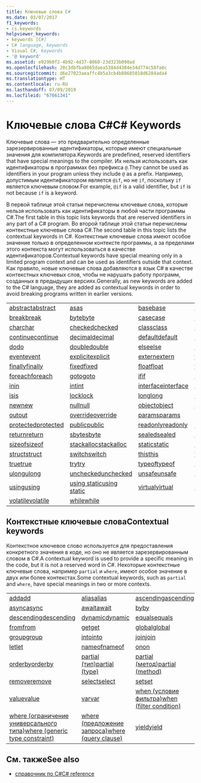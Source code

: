 ```yaml
---
title: Ключевые слова C#
ms.date: 03/07/2017
f1_keywords:
- cs.keywords
helpviewer_keywords:
- keywords [C#]
- C# language, keywords
- Visual C#, keywords
- '@ keyword'
ms.assetid: e929b0f2-4b92-4d37-8060-23d323b098ad
ms.openlocfilehash: 20c3dbfba9865daea5384d4304e34d774c58fa0c
ms.sourcegitcommit: d6e27023aeaffc4b5a3cb4b88685018d6284ada4
ms.translationtype: HT
ms.contentlocale: ru-RU
ms.lasthandoff: 07/09/2019
ms.locfileid: "67661341"
---
```

# <a name="c-keywords"></a><span data-ttu-id="230d8-102">Ключевые слова C#</span><span class="sxs-lookup"><span data-stu-id="230d8-102">C# Keywords</span></span>

<span data-ttu-id="230d8-103">Ключевые слова — это предварительно определенные зарезервированные идентификаторы, которые имеют специальные значения для компилятора.</span><span class="sxs-lookup"><span data-stu-id="230d8-103">Keywords are predefined, reserved identifiers that have special meanings to the compiler.</span></span> <span data-ttu-id="230d8-104">Их нельзя использовать как идентификаторы в программах без префикса `@`.</span><span class="sxs-lookup"><span data-stu-id="230d8-104">They cannot be used as identifiers in your program unless they include `@` as a prefix.</span></span> <span data-ttu-id="230d8-105">Например, допустимым идентификатором является `@if`, но не `if`, поскольку `if` является ключевым словом.</span><span class="sxs-lookup"><span data-stu-id="230d8-105">For example, `@if` is a valid identifier, but `if` is not because `if` is a keyword.</span></span>  
  
 <span data-ttu-id="230d8-106">В первой таблице этой статьи перечислены ключевые слова, которые нельзя использовать как идентификаторы в любой части программы C#.</span><span class="sxs-lookup"><span data-stu-id="230d8-106">The first table in this topic lists keywords that are reserved identifiers in any part of a C# program.</span></span> <span data-ttu-id="230d8-107">Во второй таблице этой статьи перечислены контекстные ключевые слова C#.</span><span class="sxs-lookup"><span data-stu-id="230d8-107">The second table in this topic lists the contextual keywords in C#.</span></span> <span data-ttu-id="230d8-108">Контекстные ключевые слова имеют особое значение только в определенном контексте программы, а за пределами этого контекста могут использоваться в качестве идентификаторов.</span><span class="sxs-lookup"><span data-stu-id="230d8-108">Contextual keywords have special meaning only in a limited program context and can be used as identifiers outside that context.</span></span> <span data-ttu-id="230d8-109">Как правило, новые ключевые слова добавляются в язык C# в качестве контекстных ключевых слов, чтобы не нарушать работу программ, созданных в предыдущих версиях.</span><span class="sxs-lookup"><span data-stu-id="230d8-109">Generally, as new keywords are added to the C# language, they are added as contextual keywords in order to avoid breaking programs written in earlier versions.</span></span>  
  
|||||  
|---|---|---|---|  
|[<span data-ttu-id="230d8-110">abstract</span><span class="sxs-lookup"><span data-stu-id="230d8-110">abstract</span></span>](abstract.md)|[<span data-ttu-id="230d8-111">as</span><span class="sxs-lookup"><span data-stu-id="230d8-111">as</span></span>](../operators/type-testing-and-conversion-operators.md#as-operator)|[<span data-ttu-id="230d8-112">base</span><span class="sxs-lookup"><span data-stu-id="230d8-112">base</span></span>](base.md)|[<span data-ttu-id="230d8-113">bool</span><span class="sxs-lookup"><span data-stu-id="230d8-113">bool</span></span>](bool.md)|  
|[<span data-ttu-id="230d8-114">break</span><span class="sxs-lookup"><span data-stu-id="230d8-114">break</span></span>](break.md)|[<span data-ttu-id="230d8-115">byte</span><span class="sxs-lookup"><span data-stu-id="230d8-115">byte</span></span>](../builtin-types/integral-numeric-types.md)|[<span data-ttu-id="230d8-116">case</span><span class="sxs-lookup"><span data-stu-id="230d8-116">case</span></span>](switch.md)|[<span data-ttu-id="230d8-117">catch</span><span class="sxs-lookup"><span data-stu-id="230d8-117">catch</span></span>](try-catch.md)|  
|[<span data-ttu-id="230d8-118">char</span><span class="sxs-lookup"><span data-stu-id="230d8-118">char</span></span>](char.md)|[<span data-ttu-id="230d8-119">checked</span><span class="sxs-lookup"><span data-stu-id="230d8-119">checked</span></span>](checked.md)|[<span data-ttu-id="230d8-120">class</span><span class="sxs-lookup"><span data-stu-id="230d8-120">class</span></span>](class.md)|[<span data-ttu-id="230d8-121">const</span><span class="sxs-lookup"><span data-stu-id="230d8-121">const</span></span>](const.md)|  
|[<span data-ttu-id="230d8-122">continue</span><span class="sxs-lookup"><span data-stu-id="230d8-122">continue</span></span>](continue.md)|[<span data-ttu-id="230d8-123">decimal</span><span class="sxs-lookup"><span data-stu-id="230d8-123">decimal</span></span>](../builtin-types/floating-point-numeric-types.md)|[<span data-ttu-id="230d8-124">default</span><span class="sxs-lookup"><span data-stu-id="230d8-124">default</span></span>](default.md)|[<span data-ttu-id="230d8-125">delegate</span><span class="sxs-lookup"><span data-stu-id="230d8-125">delegate</span></span>](delegate.md)|  
|[<span data-ttu-id="230d8-126">do</span><span class="sxs-lookup"><span data-stu-id="230d8-126">do</span></span>](do.md)|[<span data-ttu-id="230d8-127">double</span><span class="sxs-lookup"><span data-stu-id="230d8-127">double</span></span>](../builtin-types/floating-point-numeric-types.md)|[<span data-ttu-id="230d8-128">else</span><span class="sxs-lookup"><span data-stu-id="230d8-128">else</span></span>](if-else.md)|[<span data-ttu-id="230d8-129">enum</span><span class="sxs-lookup"><span data-stu-id="230d8-129">enum</span></span>](enum.md)|  
|[<span data-ttu-id="230d8-130">event</span><span class="sxs-lookup"><span data-stu-id="230d8-130">event</span></span>](event.md)|[<span data-ttu-id="230d8-131">explicit</span><span class="sxs-lookup"><span data-stu-id="230d8-131">explicit</span></span>](explicit.md)|[<span data-ttu-id="230d8-132">extern</span><span class="sxs-lookup"><span data-stu-id="230d8-132">extern</span></span>](extern.md)|[<span data-ttu-id="230d8-133">false</span><span class="sxs-lookup"><span data-stu-id="230d8-133">false</span></span>](false-literal.md)|  
|[<span data-ttu-id="230d8-134">finally</span><span class="sxs-lookup"><span data-stu-id="230d8-134">finally</span></span>](try-finally.md)|[<span data-ttu-id="230d8-135">fixed</span><span class="sxs-lookup"><span data-stu-id="230d8-135">fixed</span></span>](fixed-statement.md)|[<span data-ttu-id="230d8-136">float</span><span class="sxs-lookup"><span data-stu-id="230d8-136">float</span></span>](../builtin-types/floating-point-numeric-types.md)|[<span data-ttu-id="230d8-137">for</span><span class="sxs-lookup"><span data-stu-id="230d8-137">for</span></span>](for.md)|  
|[<span data-ttu-id="230d8-138">foreach</span><span class="sxs-lookup"><span data-stu-id="230d8-138">foreach</span></span>](foreach-in.md)|[<span data-ttu-id="230d8-139">goto</span><span class="sxs-lookup"><span data-stu-id="230d8-139">goto</span></span>](goto.md)|[<span data-ttu-id="230d8-140">if</span><span class="sxs-lookup"><span data-stu-id="230d8-140">if</span></span>](if-else.md)|[<span data-ttu-id="230d8-141">implicit</span><span class="sxs-lookup"><span data-stu-id="230d8-141">implicit</span></span>](implicit.md)|  
|[<span data-ttu-id="230d8-142">in</span><span class="sxs-lookup"><span data-stu-id="230d8-142">in</span></span>](in.md)|[<span data-ttu-id="230d8-143">int</span><span class="sxs-lookup"><span data-stu-id="230d8-143">int</span></span>](../builtin-types/integral-numeric-types.md)|[<span data-ttu-id="230d8-144">interface</span><span class="sxs-lookup"><span data-stu-id="230d8-144">interface</span></span>](interface.md)|[<span data-ttu-id="230d8-145">internal</span><span class="sxs-lookup"><span data-stu-id="230d8-145">internal</span></span>](internal.md)|
|[<span data-ttu-id="230d8-146">is</span><span class="sxs-lookup"><span data-stu-id="230d8-146">is</span></span>](is.md)|[<span data-ttu-id="230d8-147">lock</span><span class="sxs-lookup"><span data-stu-id="230d8-147">lock</span></span>](lock-statement.md)|[<span data-ttu-id="230d8-148">long</span><span class="sxs-lookup"><span data-stu-id="230d8-148">long</span></span>](../builtin-types/integral-numeric-types.md)|[<span data-ttu-id="230d8-149">namespace</span><span class="sxs-lookup"><span data-stu-id="230d8-149">namespace</span></span>](namespace.md)|
|[<span data-ttu-id="230d8-150">new</span><span class="sxs-lookup"><span data-stu-id="230d8-150">new</span></span>](../operators/new-operator.md)|[<span data-ttu-id="230d8-151">null</span><span class="sxs-lookup"><span data-stu-id="230d8-151">null</span></span>](null.md)|[<span data-ttu-id="230d8-152">object</span><span class="sxs-lookup"><span data-stu-id="230d8-152">object</span></span>](object.md)|[<span data-ttu-id="230d8-153">operator</span><span class="sxs-lookup"><span data-stu-id="230d8-153">operator</span></span>](../operators/operator-overloading.md)|
|[<span data-ttu-id="230d8-154">out</span><span class="sxs-lookup"><span data-stu-id="230d8-154">out</span></span>](out.md)|[<span data-ttu-id="230d8-155">override</span><span class="sxs-lookup"><span data-stu-id="230d8-155">override</span></span>](override.md)|[<span data-ttu-id="230d8-156">params</span><span class="sxs-lookup"><span data-stu-id="230d8-156">params</span></span>](params.md)|[<span data-ttu-id="230d8-157">private</span><span class="sxs-lookup"><span data-stu-id="230d8-157">private</span></span>](private.md)|
|[<span data-ttu-id="230d8-158">protected</span><span class="sxs-lookup"><span data-stu-id="230d8-158">protected</span></span>](protected.md)|[<span data-ttu-id="230d8-159">public</span><span class="sxs-lookup"><span data-stu-id="230d8-159">public</span></span>](public.md)|[<span data-ttu-id="230d8-160">readonly</span><span class="sxs-lookup"><span data-stu-id="230d8-160">readonly</span></span>](readonly.md)|[<span data-ttu-id="230d8-161">ref</span><span class="sxs-lookup"><span data-stu-id="230d8-161">ref</span></span>](ref.md)|
|[<span data-ttu-id="230d8-162">return</span><span class="sxs-lookup"><span data-stu-id="230d8-162">return</span></span>](return.md)|[<span data-ttu-id="230d8-163">sbyte</span><span class="sxs-lookup"><span data-stu-id="230d8-163">sbyte</span></span>](../builtin-types/integral-numeric-types.md)|[<span data-ttu-id="230d8-164">sealed</span><span class="sxs-lookup"><span data-stu-id="230d8-164">sealed</span></span>](sealed.md)|[<span data-ttu-id="230d8-165">short</span><span class="sxs-lookup"><span data-stu-id="230d8-165">short</span></span>](../builtin-types/integral-numeric-types.md)||
[<span data-ttu-id="230d8-166">sizeof</span><span class="sxs-lookup"><span data-stu-id="230d8-166">sizeof</span></span>](sizeof.md)|[<span data-ttu-id="230d8-167">stackalloc</span><span class="sxs-lookup"><span data-stu-id="230d8-167">stackalloc</span></span>](../operators/stackalloc.md)|[<span data-ttu-id="230d8-168">static</span><span class="sxs-lookup"><span data-stu-id="230d8-168">static</span></span>](static.md)|[<span data-ttu-id="230d8-169">string</span><span class="sxs-lookup"><span data-stu-id="230d8-169">string</span></span>](string.md)|
|[<span data-ttu-id="230d8-170">struct</span><span class="sxs-lookup"><span data-stu-id="230d8-170">struct</span></span>](struct.md)|[<span data-ttu-id="230d8-171">switch</span><span class="sxs-lookup"><span data-stu-id="230d8-171">switch</span></span>](switch.md)|[<span data-ttu-id="230d8-172">this</span><span class="sxs-lookup"><span data-stu-id="230d8-172">this</span></span>](this.md)|[<span data-ttu-id="230d8-173">throw</span><span class="sxs-lookup"><span data-stu-id="230d8-173">throw</span></span>](throw.md)|
|[<span data-ttu-id="230d8-174">true</span><span class="sxs-lookup"><span data-stu-id="230d8-174">true</span></span>](true-literal.md)|[<span data-ttu-id="230d8-175">try</span><span class="sxs-lookup"><span data-stu-id="230d8-175">try</span></span>](try-catch.md)|[<span data-ttu-id="230d8-176">typeof</span><span class="sxs-lookup"><span data-stu-id="230d8-176">typeof</span></span>](../operators/type-testing-and-conversion-operators.md#typeof-operator)|[<span data-ttu-id="230d8-177">uint</span><span class="sxs-lookup"><span data-stu-id="230d8-177">uint</span></span>](../builtin-types/integral-numeric-types.md)|
|[<span data-ttu-id="230d8-178">ulong</span><span class="sxs-lookup"><span data-stu-id="230d8-178">ulong</span></span>](../builtin-types/integral-numeric-types.md)|[<span data-ttu-id="230d8-179">unchecked</span><span class="sxs-lookup"><span data-stu-id="230d8-179">unchecked</span></span>](unchecked.md)|[<span data-ttu-id="230d8-180">unsafe</span><span class="sxs-lookup"><span data-stu-id="230d8-180">unsafe</span></span>](unsafe.md)|[<span data-ttu-id="230d8-181">ushort</span><span class="sxs-lookup"><span data-stu-id="230d8-181">ushort</span></span>](../builtin-types/integral-numeric-types.md)|
|[<span data-ttu-id="230d8-182">using</span><span class="sxs-lookup"><span data-stu-id="230d8-182">using</span></span>](using.md)|[<span data-ttu-id="230d8-183">using static</span><span class="sxs-lookup"><span data-stu-id="230d8-183">using static</span></span>](using-static.md)|[<span data-ttu-id="230d8-184">virtual</span><span class="sxs-lookup"><span data-stu-id="230d8-184">virtual</span></span>](virtual.md)|[<span data-ttu-id="230d8-185">void</span><span class="sxs-lookup"><span data-stu-id="230d8-185">void</span></span>](void.md)|
|[<span data-ttu-id="230d8-186">volatile</span><span class="sxs-lookup"><span data-stu-id="230d8-186">volatile</span></span>](volatile.md)|[<span data-ttu-id="230d8-187">while</span><span class="sxs-lookup"><span data-stu-id="230d8-187">while</span></span>](while.md)|

## <a name="contextual-keywords"></a><span data-ttu-id="230d8-188">Контекстные ключевые слова</span><span class="sxs-lookup"><span data-stu-id="230d8-188">Contextual keywords</span></span>

 <span data-ttu-id="230d8-189">Контекстное ключевое слово используется для предоставления конкретного значения в коде, но оно не является зарезервированным словом в C#.</span><span class="sxs-lookup"><span data-stu-id="230d8-189">A contextual keyword is used to provide a specific meaning in the code, but it is not a reserved word in C#.</span></span> <span data-ttu-id="230d8-190">Некоторые контекстные ключевые слова, например `partial` и `where`, имеют особое значение в двух или более контекстах.</span><span class="sxs-lookup"><span data-stu-id="230d8-190">Some contextual keywords, such as `partial` and `where`, have special meanings in two or more contexts.</span></span>  
  
||||  
|---|---|---|  
|[<span data-ttu-id="230d8-191">add</span><span class="sxs-lookup"><span data-stu-id="230d8-191">add</span></span>](add.md)|[<span data-ttu-id="230d8-192">alias</span><span class="sxs-lookup"><span data-stu-id="230d8-192">alias</span></span>](extern-alias.md)|[<span data-ttu-id="230d8-193">ascending</span><span class="sxs-lookup"><span data-stu-id="230d8-193">ascending</span></span>](ascending.md)|
|[<span data-ttu-id="230d8-194">async</span><span class="sxs-lookup"><span data-stu-id="230d8-194">async</span></span>](async.md)|[<span data-ttu-id="230d8-195">await</span><span class="sxs-lookup"><span data-stu-id="230d8-195">await</span></span>](await.md)|[<span data-ttu-id="230d8-196">by</span><span class="sxs-lookup"><span data-stu-id="230d8-196">by</span></span>](by.md)|
|[<span data-ttu-id="230d8-197">descending</span><span class="sxs-lookup"><span data-stu-id="230d8-197">descending</span></span>](descending.md)|[<span data-ttu-id="230d8-198">dynamic</span><span class="sxs-lookup"><span data-stu-id="230d8-198">dynamic</span></span>](dynamic.md)|[<span data-ttu-id="230d8-199">equals</span><span class="sxs-lookup"><span data-stu-id="230d8-199">equals</span></span>](equals.md)|
|[<span data-ttu-id="230d8-200">from</span><span class="sxs-lookup"><span data-stu-id="230d8-200">from</span></span>](from-clause.md)|[<span data-ttu-id="230d8-201">get</span><span class="sxs-lookup"><span data-stu-id="230d8-201">get</span></span>](get.md)|[<span data-ttu-id="230d8-202">global</span><span class="sxs-lookup"><span data-stu-id="230d8-202">global</span></span>](global.md)|
|[<span data-ttu-id="230d8-203">group</span><span class="sxs-lookup"><span data-stu-id="230d8-203">group</span></span>](group-clause.md)|[<span data-ttu-id="230d8-204">into</span><span class="sxs-lookup"><span data-stu-id="230d8-204">into</span></span>](into.md)|[<span data-ttu-id="230d8-205">join</span><span class="sxs-lookup"><span data-stu-id="230d8-205">join</span></span>](join-clause.md)|
|[<span data-ttu-id="230d8-206">let</span><span class="sxs-lookup"><span data-stu-id="230d8-206">let</span></span>](let-clause.md)|[<span data-ttu-id="230d8-207">nameof</span><span class="sxs-lookup"><span data-stu-id="230d8-207">nameof</span></span>](nameof.md)|[<span data-ttu-id="230d8-208">on</span><span class="sxs-lookup"><span data-stu-id="230d8-208">on</span></span>](on.md)|
|[<span data-ttu-id="230d8-209">orderby</span><span class="sxs-lookup"><span data-stu-id="230d8-209">orderby</span></span>](orderby-clause.md)|[<span data-ttu-id="230d8-210">partial (тип)</span><span class="sxs-lookup"><span data-stu-id="230d8-210">partial (type)</span></span>](partial-type.md)|[<span data-ttu-id="230d8-211">partial (метод)</span><span class="sxs-lookup"><span data-stu-id="230d8-211">partial (method)</span></span>](partial-method.md)|
|[<span data-ttu-id="230d8-212">remove</span><span class="sxs-lookup"><span data-stu-id="230d8-212">remove</span></span>](remove.md)|[<span data-ttu-id="230d8-213">select</span><span class="sxs-lookup"><span data-stu-id="230d8-213">select</span></span>](select-clause.md)|[<span data-ttu-id="230d8-214">set</span><span class="sxs-lookup"><span data-stu-id="230d8-214">set</span></span>](set.md)|
|[<span data-ttu-id="230d8-215">value</span><span class="sxs-lookup"><span data-stu-id="230d8-215">value</span></span>](value.md)|[<span data-ttu-id="230d8-216">var</span><span class="sxs-lookup"><span data-stu-id="230d8-216">var</span></span>](var.md)|[<span data-ttu-id="230d8-217">when (условие фильтра)</span><span class="sxs-lookup"><span data-stu-id="230d8-217">when (filter condition)</span></span>](when.md)|
|[<span data-ttu-id="230d8-218">where (ограничение универсального типа)</span><span class="sxs-lookup"><span data-stu-id="230d8-218">where (generic type constraint)</span></span>](where-generic-type-constraint.md)|[<span data-ttu-id="230d8-219">where (предложение запроса)</span><span class="sxs-lookup"><span data-stu-id="230d8-219">where (query clause)</span></span>](where-clause.md)|[<span data-ttu-id="230d8-220">yield</span><span class="sxs-lookup"><span data-stu-id="230d8-220">yield</span></span>](yield.md)|
  
## <a name="see-also"></a><span data-ttu-id="230d8-221">См. также</span><span class="sxs-lookup"><span data-stu-id="230d8-221">See also</span></span>

- [<span data-ttu-id="230d8-222">справочник по C#</span><span class="sxs-lookup"><span data-stu-id="230d8-222">C# reference</span></span>](../index.md)
